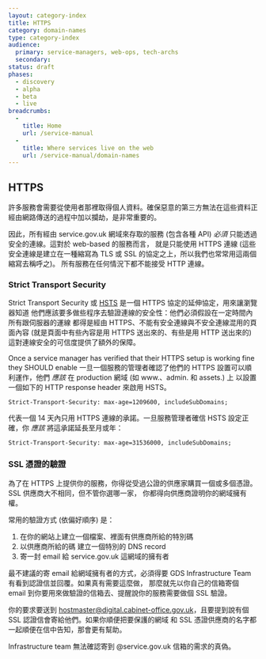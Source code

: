 ```yaml
---
layout: category-index
title: HTTPS
category: domain-names
type: category-index
audience:
  primary: service-managers, web-ops, tech-archs
  secondary:
status: draft
phases:
  - discovery
  - alpha
  - beta
  - live
breadcrumbs:
  -
    title: Home
    url: /service-manual
  -
    title: Where services live on the web
    url: /service-manual/domain-names
---
```


## HTTPS

許多服務會需要從使用者那裡取得個人資料。確保惡意的第三方無法在這些資料正經由網路傳送的過程中加以攔劫，是非常重要的。

因此，所有經由 service.gov.uk 網域來存取的服務 (包含各種 API) *必須* 只能透過安全的連線。這對於 web-based 的服務而言，
就是只能使用 HTTPS 連線 (這些安全連線是建立在一種縮寫為 TLS 或 SSL 的協定之上，所以我們也常常用這兩個縮寫去稱呼之)。
所有服務在任何情況下都不能接受 HTTP 連線。

### Strict Transport Security

Strict Transport Security 或 [HSTS](https://en.wikipedia.org/wiki/HTTP_Strict_Transport_Security) 是一個 HTTPS
協定的延伸協定，用來讓瀏覽器知道 他們應該要多做些程序去驗證連線的安全性：他們必須假設在一定時間內 所有跟伺服器的運線
都得是經由 HTTPS、不能有安全連線與不安全連線混用的頁面內容 (就是頁面中有些內容是用 HTTPS 送出來的、有些是用 HTTP 送出來的)
這對連線安全的可信度提供了額外的保障。

Once a service manager has verified that their HTTPS setup is working fine they SHOULD enable
一旦一個服務的管理者確認了他們的 HTTPS 設置可以順利運作，他們 *應該* 在 production 網域 (如 www.、admin. 和 assets.) 上
以設置一個如下的 HTTP response header 來啟用 HSTS。

    Strict-Transport-Security: max-age=1209600, includeSubDomains;

代表一個 14 天內只用 HTTPS 連線的承諾。一旦服務管理者確信 HSTS 設定正確，你 *應該* 將這承諾延長至月或年：

    Strict-Transport-Security: max-age=31536000, includeSubDomains;

### SSL 憑證的驗證

為了在 HTTPS 上提供你的服務，你得從受過公證的供應家購買一個或多個憑證。SSL 供應商大不相同，但不管你選哪一家，
你都得向供應商證明你的網域擁有權。

常用的驗證方式 (依偏好順序) 是：

1. 在你的網站上建立一個檔案、裡面有供應商所給的特別碼
2. 以供應商所給的碼 建立一個特別的 DNS record
3. 寄一封 email 給 service.gov.uk 這網域的擁有者

最不建議的寄 email 給網域擁有者的方式，必須得要 GDS Infrastructure Team 有看到認證信並回覆。如果真有需要這麼做，
那麼就先以你自己的信箱寄個 email 到你要用來做驗證的信箱去、提醒說你的服務需要做個 SSL 驗證。

你的要求要送到 hostmaster@digital.cabinet-office.gov.uk，且要提到說有個 SSL 認證信會寄給他們。如果你順便把要保護的網域
和 SSL 憑證供應商的名字都一起順便在信中告知，那會更有幫助。

Infrastructure team 無法確認寄到 @service.gov.uk 信箱的需求的真偽。
